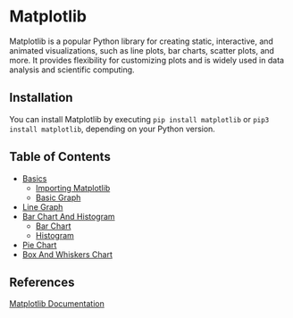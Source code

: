 # Matplotlib

Matplotlib is a popular Python library for creating static, interactive, and animated visualizations, such as line plots, bar charts, scatter plots, and more. It provides flexibility for customizing plots and is widely used in data analysis and scientific computing.

## Installation 

You can install Matplotlib by executing `pip install matplotlib` or `pip3 install matplotlib`, depending on your Python version.

## Table of Contents 

- [Basics](01_basics.ipynb)
    - [Importing Matplotlib](01_basics.ipynb)
    - [Basic Graph](01_basics.ipynb)
- [Line Graph](02_LineGraph.ipynb)
- [Bar Chart And Histogram](03_barChartAndHistogram.ipynb) 
    - [Bar Chart](03_barChartAndHistogram.ipynb)
    - [Histogram](03_barChartAndHistogram.ipynb)
- [Pie Chart](04_pieChart.ipynb)
- [Box And Whiskers Chart](05_boxAndWhiskersChart.ipynb)

## References 

[Matplotlib Documentation](https://matplotlib.org/3.5.3/api/_as_gen/matplotlib.pyplot.xlabel.html)
